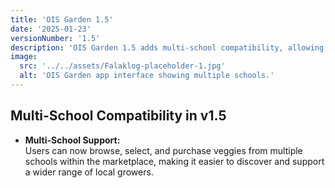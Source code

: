 ```yaml
---
title: 'OIS Garden 1.5'
date: '2025-01-23'
versionNumber: '1.5'
description: 'OIS Garden 1.5 adds multi-school compatibility, allowing users to browse and buy from multiple schools.'
image:
  src: '../../assets/Falaklog-placeholder-1.jpg'
  alt: 'OIS Garden app interface showing multiple schools.'
---
```


## Multi-School Compatibility in v1.5

- **Multi-School Support:**  
  Users can now browse, select, and purchase veggies from multiple schools within the marketplace, making it easier to discover and support a wider range of local growers.